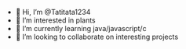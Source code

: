 - 👋 Hi, I’m @Tatitata1234
- 👀 I’m interested in plants
- 🌱 I’m currently learning java/javascript/c
- 💞️ I’m looking to collaborate on interesting projects

<!---
Tatitata1234/Tatitata1234 is a ✨ special ✨ repository because its `README.md` (this file) appears on your GitHub profile.
You can click the Preview link to take a look at your changes.
--->
